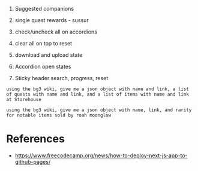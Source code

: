 1. Suggested companions
2. single quest rewards - sussur
3. check/uncheck all on accordions
4. clear all on top to reset
5. download and upload state

6. Accordion open states
7. Sticky header search, progress, reset

```
using the bg3 wiki, give me a json object with name and link, a list of quests with name and link, and a list of items with name and link at Storehouse
```

```
using the bg3 wiki, give me a json object with name, link, and rarity for notable items sold by roah moonglow
```

# References

-   https://www.freecodecamp.org/news/how-to-deploy-next-js-app-to-github-pages/
